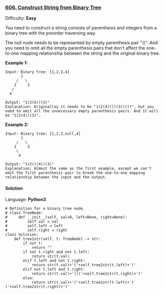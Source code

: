 ### [606\. Construct String from Binary Tree](https://leetcode.com/problems/construct-string-from-binary-tree/)

Difficulty: **Easy**


You need to construct a string consists of parenthesis and integers from a binary tree with the preorder traversing way.

The null node needs to be represented by empty parenthesis pair "()". And you need to omit all the empty parenthesis pairs that don't affect the one-to-one mapping relationship between the string and the original binary tree.

**Example 1:**  

```
Input: Binary tree: [1,2,3,4]
       1
     /   \
    2     3
   /    
  4     

Output: "1(2(4))(3)"
Explanation: Originallay it needs to be "1(2(4)())(3()())", but you need to omit all the unnecessary empty parenthesis pairs. And it will be "1(2(4))(3)".
```

**Example 2:**  

```
Input: Binary tree: [1,2,3,null,4]
       1
     /   \
    2     3
     \  
      4 

Output: "1(2()(4))(3)"
Explanation: Almost the same as the first example, except we can't omit the first parenthesis pair to break the one-to-one mapping relationship between the input and the output.
```


#### Solution

Language: **Python3**

```python3
# Definition for a binary tree node.
# class TreeNode:
#     def __init__(self, val=0, left=None, right=None):
#         self.val = val
#         self.left = left
#         self.right = right
class Solution:
    def tree2str(self, t: TreeNode) -> str:
        if not t:
            return ""
        if not t.right and not t.left:
            return str(t.val)
        elif t.left and not t.right:
            return str(t.val)+'('+self.tree2str(t.left)+')'
        elif not t.left and t.right:
            return str(t.val)+'()('+self.tree2str(t.right)+')'
        else:
            return str(t.val)+'('+self.tree2str(t.left)+')('+self.tree2str(t.right)+')'
```